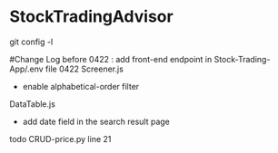 # StockTradingAdvisor
git config -l




#Change Log
before 0422 : add front-end endpoint in Stock-Trading-App/.env file
0422 
Screener.js
 - enable alphabetical-order filter
 
DataTable.js
 - add date field in the search result page

todo
CRUD-price.py line 21